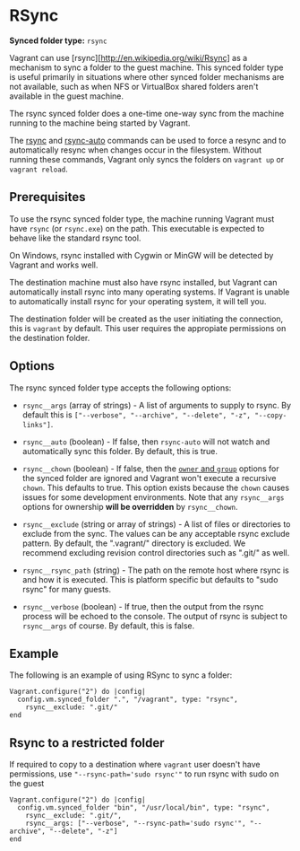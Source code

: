 
# RSync

**Synced folder type:** `rsync`

Vagrant can use [rsync][http://en.wikipedia.org/wiki/Rsync] as a mechanism to sync a folder to the guest machine. This synced folder type is useful primarily in situations where other synced folder mechanisms are not available, such as when NFS or VirtualBox shared folders aren't available in the guest machine.

The rsync synced folder does a one-time one-way sync from the machine running to the machine being started by Vagrant.

The [rsync][rsync] and [rsync-auto][rsync-auto] commands can be used to force a resync and to automatically resync when changes occur in the filesystem. Without running these commands, Vagrant only syncs the folders on `vagrant up` or `vagrant reload`.

## Prerequisites

To use the rsync synced folder type, the machine running Vagrant must have `rsync` (or `rsync.exe`) on the path. This executable is expected to behave like the standard rsync tool.

On Windows, rsync installed with Cygwin or MinGW will be detected by Vagrant and works well.

The destination machine must also have rsync installed, but Vagrant can automatically install rsync into many operating systems. If Vagrant is unable to automatically install rsync for your operating system, it will tell you.

The destination folder will be created as the user initiating the connection, this is `vagrant` by default. This user requires the appropiate permissions on the destination folder.

## Options

The rsync synced folder type accepts the following options:

* `rsync__args` (array of strings) - A list of arguments to supply to rsync. By default this is `["--verbose", "--archive", "--delete", "-z", "--copy-links"]`.

* `rsync__auto` (boolean) - If false, then `rsync-auto` will not watch and automatically sync this folder. By default, this is true.

* `rsync__chown` (boolean) - If false, then the [`owner` and `group`][basic-usage] options for the synced folder are ignored and Vagrant won't execute a recursive `chown`. This defaults to true. This option exists because the `chown` causes issues for some development environments. Note that any `rsync__args` options for ownership **will be overridden** by `rsync__chown`.

* `rsync__exclude` (string or array of strings) - A list of files or directories to exclude from the sync. The values can be any acceptable rsync exclude pattern. By default, the ".vagrant/" directory is excluded. We recommend excluding revision control directories such as ".git/" as well.

* `rsync__rsync_path` (string) - The path on the remote host where rsync is and how it is executed. This is platform specific but defaults to "sudo rsync" for many guests.

* `rsync__verbose` (boolean) - If true, then the output from the rsync process will be echoed to the console. The output of rsync is subject to `rsync__args` of course. By default, this is false.

## Example

The following is an example of using RSync to sync a folder:
```
Vagrant.configure("2") do |config|
  config.vm.synced_folder ".", "/vagrant", type: "rsync",
    rsync__exclude: ".git/"
end
```

## Rsync to a restricted folder

If required to copy to a destination where `vagrant` user doesn't have permissions, use `"--rsync-path='sudo rsync'"` to run rsync with sudo on the guest
```
Vagrant.configure("2") do |config|
  config.vm.synced_folder "bin", "/usr/local/bin", type: "rsync",
    rsync__exclude: ".git/",
    rsync__args: ["--verbose", "--rsync-path='sudo rsync'", "--archive", "--delete", "-z"]
end
```

[rsync]: https://docs.vagrantup.com/v2/cli/rsync.html
[rsync-auto]: https://docs.vagrantup.com/v2/cli/rsync-auto.html
[basic-usage]: https://docs.vagrantup.com/v2/synced-folders/basic_usage.html